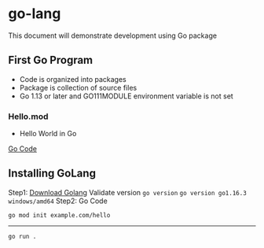 # go-lang
This document will demonstrate development using Go package 

## First Go Program 
- Code is organized into packages
- Package is collection of source files 
- Go 1.13 or later and GO111MODULE environment variable is not set

### Hello.mod 
- Hello World in Go 

[Go Code](https://golang.org/doc/code) 


## Installing GoLang 

Step1: [Download Golang](https://golang.org/doc/install?download=go1.16.3.windows-amd64.msi)
       Validate version `go version`
                        `go version go1.16.3 windows/amd64`
Step2: Go Code

`go mod init example.com/hello`
____________________________________
`go run .`
